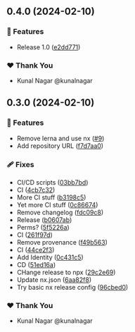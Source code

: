 ## 0.4.0 (2024-02-10)


### 🚀 Features

- Release 1.0 ([e2dd771](https://github.com/kunalnagarco/ui/commit/e2dd771))

### ❤️  Thank You

- Kunal Nagar @kunalnagar

## 0.3.0 (2024-02-10)


### 🚀 Features

- Remove lerna and use nx ([#9](https://github.com/kunalnagarco/ui/pull/9))
- Add repository URL ([f7d7aa0](https://github.com/kunalnagarco/ui/commit/f7d7aa0))

### 🩹 Fixes

- CI/CD scripts ([03bb7bd](https://github.com/kunalnagarco/ui/commit/03bb7bd))
- CI ([4cb7c32](https://github.com/kunalnagarco/ui/commit/4cb7c32))
- More CI stuff ([b3198c5](https://github.com/kunalnagarco/ui/commit/b3198c5))
- Yet more CI stuff ([0c86674](https://github.com/kunalnagarco/ui/commit/0c86674))
- Remove changelog ([fdc09c8](https://github.com/kunalnagarco/ui/commit/fdc09c8))
- Release ([b0607ab](https://github.com/kunalnagarco/ui/commit/b0607ab))
- Perms? ([5f5226a](https://github.com/kunalnagarco/ui/commit/5f5226a))
- CI ([261f97d](https://github.com/kunalnagarco/ui/commit/261f97d))
- Remove provenance ([f49b563](https://github.com/kunalnagarco/ui/commit/f49b563))
- CI ([44ce2f3](https://github.com/kunalnagarco/ui/commit/44ce2f3))
- Add Identity ([0c431c5](https://github.com/kunalnagarco/ui/commit/0c431c5))
- CD ([51ed16a](https://github.com/kunalnagarco/ui/commit/51ed16a))
- CHange release to npx ([29c2e69](https://github.com/kunalnagarco/ui/commit/29c2e69))
- Update nx.json ([6aa82f8](https://github.com/kunalnagarco/ui/commit/6aa82f8))
- Try basic nx release config ([96cbed0](https://github.com/kunalnagarco/ui/commit/96cbed0))

### ❤️  Thank You

- Kunal Nagar @kunalnagar